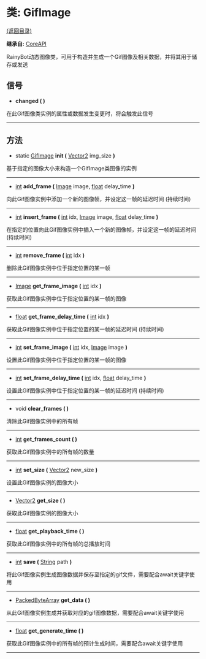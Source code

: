 # 类: GifImage

[(返回目录)](./)

**继承自:** [CoreAPI](coreapi.md)

RainyBot动态图像类，可用于构造并生成一个Gif图像及相关数据，并将其用于储存或发送

## 信号

* **changed ( )**

在此Gif图像类实例的属性或数据发生变更时，将会触发此信号

***

## 方法

* static [GifImage](gifimage.md) **init (** [Vector2](https://docs.godotengine.org/en/latest/classes/class\_vector2.html) img\_size **)**

基于指定的图像大小来构造一个GifImage类图像的实例

***

* [int](https://docs.godotengine.org/en/latest/classes/class\_int.html) **add\_frame (** [Image](https://docs.godotengine.org/en/latest/classes/class\_image.html) image, [float](https://docs.godotengine.org/en/latest/classes/class\_float.html) delay\_time **)**

向此Gif图像实例中添加一个新的图像帧，并设定这一帧的延迟时间 (持续时间)

***

* [int](https://docs.godotengine.org/en/latest/classes/class\_int.html) **insert\_frame (** [int](https://docs.godotengine.org/en/latest/classes/class\_int.html) idx, [Image](https://docs.godotengine.org/en/latest/classes/class\_image.html) image, [float](https://docs.godotengine.org/en/latest/classes/class\_float.html) delay\_time **)**

在指定的位置向此Gif图像实例中插入一个新的图像帧，并设定这一帧的延迟时间 (持续时间)

***

* [int](https://docs.godotengine.org/en/latest/classes/class\_int.html) **remove\_frame (** [int](https://docs.godotengine.org/en/latest/classes/class\_int.html) idx **)**

删除此Gif图像实例中位于指定位置的某一帧

***

* [Image](https://docs.godotengine.org/en/latest/classes/class\_image.html) **get\_frame\_image (** [int](https://docs.godotengine.org/en/latest/classes/class\_int.html) idx **)**

获取此Gif图像实例中位于指定位置的某一帧的图像

***

* [float](https://docs.godotengine.org/en/latest/classes/class\_float.html) **get\_frame\_delay\_time (** [int](https://docs.godotengine.org/en/latest/classes/class\_int.html) idx **)**

获取此Gif图像实例中位于指定位置的某一帧的延迟时间 (持续时间)

***

* [int](https://docs.godotengine.org/en/latest/classes/class\_int.html) **set\_frame\_image (** [int](https://docs.godotengine.org/en/latest/classes/class\_int.html) idx, [Image](https://docs.godotengine.org/en/latest/classes/class\_image.html) image **)**

设置此Gif图像实例中位于指定位置的某一帧的图像

***

* [int](https://docs.godotengine.org/en/latest/classes/class\_int.html) **set\_frame\_delay\_time (** [int](https://docs.godotengine.org/en/latest/classes/class\_int.html) idx, [float](https://docs.godotengine.org/en/latest/classes/class\_float.html) delay\_time **)**

设置此Gif图像实例中位于指定位置的某一帧的延迟时间 (持续时间)

***

* void **clear\_frames ( )**

清除此Gif图像实例中的所有帧

***

* [int](https://docs.godotengine.org/en/latest/classes/class\_int.html) **get\_frames\_count ( )**

获取此Gif图像实例中的所有帧的数量

***

* [int](https://docs.godotengine.org/en/latest/classes/class\_int.html) **set\_size (** [Vector2](https://docs.godotengine.org/en/latest/classes/class\_vector2.html) new\_size **)**

设置此Gif图像实例的图像大小

***

* [Vector2](https://docs.godotengine.org/en/latest/classes/class\_vector2.html) **get\_size ( )**

获取此Gif图像实例的图像大小

***

* [float](https://docs.godotengine.org/en/latest/classes/class\_float.html) **get\_playback\_time ( )**

获取此Gif图像实例中的所有帧的总播放时间

***

* [int](https://docs.godotengine.org/en/latest/classes/class\_int.html) **save (** [String](https://docs.godotengine.org/en/latest/classes/class\_string.html) path **)**

将此Gif图像实例生成图像数据并保存至指定的gif文件，需要配合await关键字使用

***

* [PackedByteArray](https://docs.godotengine.org/en/latest/classes/class\_packedbytearray.html) **get\_data ( )**

从此Gif图像实例生成并获取对应的gif图像数据，需要配合await关键字使用

***

* [float](https://docs.godotengine.org/en/latest/classes/class\_float.html) **get\_generate\_time ( )**

获取此Gif图像实例中的所有帧的预计生成时间，需要配合await关键字使用

***
